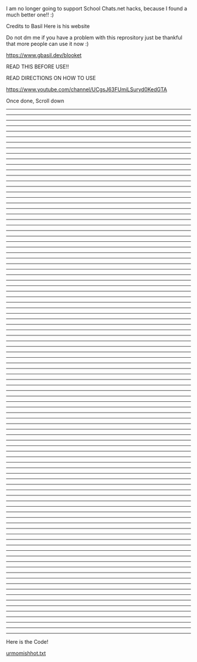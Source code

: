 I am no longer going to support School Chats.net hacks, because I found a much better one!! :)


Credits to Basil Here is his website

Do not dm me if you have a problem with this reprository just be thankful  that more people can use it now :)

https://www.gbasil.dev/blooket

READ THIS BEFORE USE!!

READ DIRECTIONS ON HOW TO USE

https://www.youtube.com/channel/UCgsJ63FUmiLSuryd0KedGTA

Once done, Scroll down

*************************************************************
*************************************************************
*************************************************************
*************************************************************
*************************************************************
*************************************************************
*************************************************************
*************************************************************
*************************************************************
*************************************************************
*************************************************************
*************************************************************
*************************************************************
*************************************************************
*************************************************************
*************************************************************
*************************************************************
*************************************************************
*************************************************************
*************************************************************
*************************************************************
*************************************************************
*************************************************************
*************************************************************
*************************************************************
*************************************************************
*************************************************************
*************************************************************
*************************************************************
*************************************************************
*************************************************************
*************************************************************
*************************************************************
*************************************************************
*************************************************************
*************************************************************
*************************************************************
*************************************************************
*************************************************************
*************************************************************
*************************************************************
*************************************************************
*************************************************************
*************************************************************
*************************************************************
*************************************************************
*************************************************************
*************************************************************
*************************************************************
*************************************************************
*************************************************************
*************************************************************
*************************************************************
*************************************************************
*************************************************************
*************************************************************
*************************************************************
*************************************************************
*************************************************************
*************************************************************
*************************************************************
*************************************************************
*************************************************************
*************************************************************
*************************************************************
*************************************************************
*************************************************************
*************************************************************
*************************************************************
*************************************************************
*************************************************************
*************************************************************
*************************************************************
*************************************************************
*************************************************************
*************************************************************
*************************************************************
*************************************************************
*************************************************************
*************************************************************
*************************************************************
*************************************************************
*************************************************************
*************************************************************
*************************************************************
*************************************************************
*************************************************************
*************************************************************
*************************************************************
*************************************************************
*************************************************************
*************************************************************
*************************************************************
*************************************************************
*************************************************************
*************************************************************

Here is the Code!

[urmomishhot.txt](https://github.com/CyberPunkONE/Blooket-Hackss/files/8266913/urmomishhot.txt)


